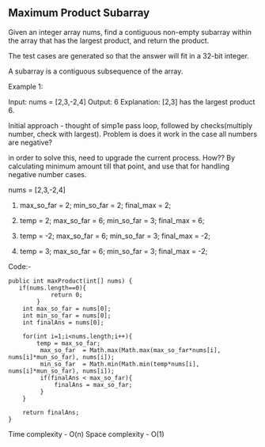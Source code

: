 ## Maximum Product Subarray

Given an integer array nums, find a contiguous non-empty subarray within the array that has the largest product, and return the product.

The test cases are generated so that the answer will fit in a 32-bit integer.

A subarray is a contiguous subsequence of the array.

Example 1:

Input: nums = [2,3,-2,4]
Output: 6
Explanation: [2,3] has the largest product 6.


Initial approach - thought of simp1e pass loop, followed by checks(multiply number, check with largest). 
Problem is does it work in the case all numbers are negative?

in order to solve this, need to upgrade the current process. How?? By calculating minimum amount till that point, and use that for handling negative number cases.

nums = [2,3,-2,4]


1) max_so_far = 2;
   min_so_far = 2;
   final_max = 2;

2) temp = 2;
   max_so_far = 6;
   min_so_far = 3;
   final_max = 6;

3) temp = -2;
   max_so_far = 6;
   min_so_far = 3;
   final_max = -2;

4) temp = 3;
   max_so_far = 6;
   min_so_far = 3;
   final_max = -2;

Code:-

```
public int maxProduct(int[] nums) {
   if(nums.length==0){
            return 0;
        }
    int max_so_far = nums[0];
    int min_so_far = nums[0];
    int finalAns = nums[0];
    
    for(int i=1;i<nums.length;i++){
        temp = max_so_far;
         max_so_far  = Math.max(Math.max(max_so_far*nums[i], nums[i]*mun_so_far), nums[i]);
         min_so_far  = Math.min(Math.min(temp*nums[i], nums[i]*mun_so_far), nums[i]);
         if(finalAns < max_so_far){
             finalAns = max_so_far;
         }
    }
    
    return finalAns;
}
```

Time complexity - O(n)
Space complexity - O(1)    
